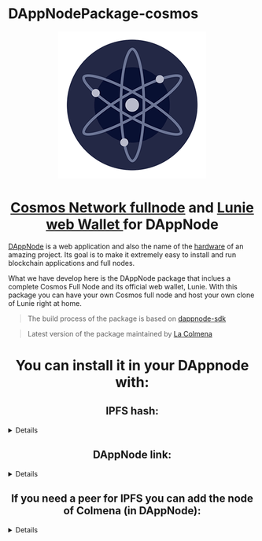 # DAppNodePackage-cosmos 

<p align="center"> 
<img src="cosmos-avatar.png">
</p>

<h1 align="center"> <a href="https://github.com/cosmos/gaia/blob/master/docs/join-mainnet.md">Cosmos Network fullnode</a> and <a href="https://github.com/luniehq/lunie">Lunie web Wallet </a> for DAppNode </h1>

[DAppNode](https://github.com/dappnode/DAppNode) is a web application and also the name of the [hardware](https://shop.dappnode.io) of an amazing project.
Its goal is to make it extremely easy to install and run blockchain applications and
full nodes.

What we have develop here is the DAppNode package that inclues a complete Cosmos Full Node
and its official web wallet, Lunie.
With this package you can have your own Cosmos full node and host your own clone of Lunie right at home.

> The build process of the package is based on [dappnode-sdk](https://github.com/dappnode/DAppNodeSDK)

> Latest version of the package maintained by [La Colmena](https://github.com/Colm3na)

<h1 align="center"> You can install it in your DAppnode with: </h1>


<sumary>
<h2 align="center"> IPFS hash: </h2>
</sumary>
<details>
/ipfs/QmdqdkPRmGSmJXBfwwrmk2fJTDoGJwzPPtfd39kp19GF6v
</details>
  
<sumary>
<h2 align="center"> DAppNode link: </h2>
</sumary>
<details>
  
http://my.dappnode/#/installer/cosmos.public.dappnode.eth
</details>

<sumary>
<h2 align="center"> If you need a peer for IPFS you can add the node of Colmena (in DAppNode): </h2>
</sumary>

<details>
http://my.dappnode/#/system/add-ipfs-peer/%2Fdns4%2F06f904705c1cde31.dyndns.dappnode.io%2Ftcp%2F4001%2Fipfs%2FQme3qzA1X2q1agL7rpmej6dS5ygGyyL9obeZ8mCD6KkPQt
</details>

